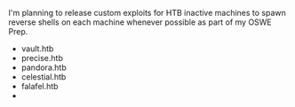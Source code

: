 I'm planning to release custom exploits for HTB inactive machines to spawn reverse shells on each machine whenever possible as part of my OSWE Prep.

* vault.htb
* precise.htb
* pandora.htb
* celestial.htb
* falafel.htb
* 
